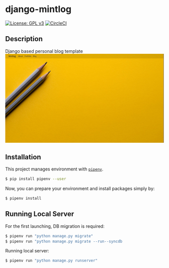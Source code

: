 # django-mintlog
[![License: GPL v3](https://img.shields.io/badge/License-GPL%20v3-blue.svg)](https://www.gnu.org/licenses/gpl-3.0)
[![CircleCI](https://circleci.com/gh/jihoonerd/mintlog.svg?style=svg)](https://circleci.com/gh/jihoonerd/mintlog)

## Description
Django based personal blog template
![Home Screen](./images/home.jpg)

## Installation
This project manages environment with [`pipenv`](https://pipenv.readthedocs.io/en/latest/).
```bash
$ pip install pipenv --user
```
Now, you can prepare your environment and install packages simply by:
```bash
$ pipenv install
```

## Running Local Server
For the first launching, DB migration is required:
```bash
$ pipenv run "python manage.py migrate"
$ pipenv run "python manage.py migrate --run--syncdb
```

Running local server:
```bash
$ pipenv run "python manage.py runserver"
```
